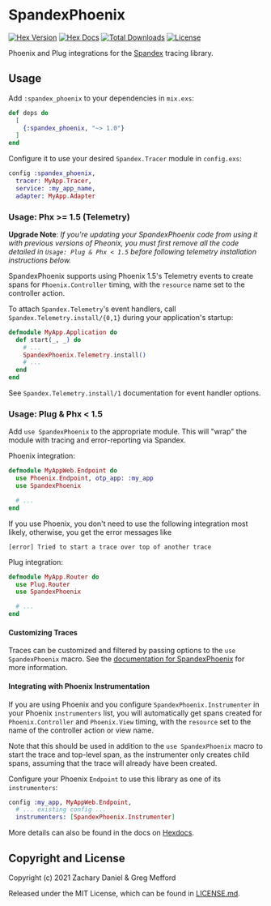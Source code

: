 # SpandexPhoenix

[![Hex Version](https://img.shields.io/hexpm/v/spandex_phoenix.svg)](https://hex.pm/packages/spandex_phoenix)
[![Hex Docs](https://img.shields.io/badge/hex-docs-lightgreen.svg)](https://hexdocs.pm/spandex_phoenix/)
[![Total Downloads](https://img.shields.io/hexpm/dt/spandex_phoenix.svg)](https://hex.pm/packages/spandex_phoenix)
[![License](https://img.shields.io/hexpm/l/spandex_phoenix.svg)](https://github.com/spandex-project/spandex_phoenix/blob/master/LICENSE)

Phoenix and Plug integrations for the [Spandex] tracing library.

[Spandex]: https://github.com/spandex-project/spandex

## Usage

Add `:spandex_phoenix` to your dependencies in `mix.exs`:

```elixir
def deps do
  [
    {:spandex_phoenix, "~> 1.0"}
  ]
end
```

Configure it to use your desired `Spandex.Tracer` module in `config.exs`:

```elixir
config :spandex_phoenix,
  tracer: MyApp.Tracer,
  service: :my_app_name,
  adapter: MyApp.Adapter
```

### Usage: Phx >= 1.5 (Telemetry)

**Upgrade Note**: *If you're updating your SpandexPhoenix code from using it with previous versions of Pheonix,
you must first remove all the code detailed in `Usage: Plug & Phx < 1.5` before following
telemetry installation instructions below.*


SpandexPhoenix supports using Phoenix 1.5's Telemetry events to create spans for
`Phoenix.Controller` timing, with the `resource` name set to the controller action.

To attach `Spandex.Telemetry`'s event handlers, call `Spandex.Telemetry.install/{0,1}`
during your application's startup:

```elixir
defmodule MyApp.Application do
  def start(_, _) do
    # ...
    SpandexPhoenix.Telemetry.install()
    # ...
  end
end
```

See `Spandex.Telemetry.install/1` documentation for event handler options.

### Usage: Plug & Phx < 1.5

Add `use SpandexPhoenix` to the appropriate module. This will "wrap" the
module with tracing and error-reporting via Spandex.

Phoenix integration:

```elixir
defmodule MyAppWeb.Endpoint do
  use Phoenix.Endpoint, otp_app: :my_app
  use SpandexPhoenix

  # ...
end
```

If you use Phoenix, you don't need to use the following integration most likely, otherwise, you get the error messages like

```
[error] Tried to start a trace over top of another trace
```

Plug integration:

```elixir
defmodule MyApp.Router do
  use Plug.Router
  use SpandexPhoenix

  # ...
end
```

#### Customizing Traces

Traces can be customized and filtered by passing options to the `use SpandexPhoenix` macro.
See the [documentation for SpandexPhoenix] for more information.

#### Integrating with Phoenix Instrumentation

If you are using Phoenix and you configure `SpandexPhoenix.Instrumenter` in
your Phoenix `instrumenters` list, you will automatically get spans created for
`Phoenix.Controller` and `Phoenix.View` timing, with the `resource` set to the
name of the controller action or view name.

Note that this should be used in addition to the `use SpandexPhoenix`
macro to start the trace and top-level span, as the instrumenter only creates
child spans, assuming that the trace will already have been created.

Configure your Phoenix `Endpoint` to use this library as one of its
`instrumenters`:

```elixir
config :my_app, MyAppWeb.Endpoint,
  # ... existing config ...
  instrumenters: [SpandexPhoenix.Instrumenter]
```

More details can also be found in the docs on [Hexdocs].

## Copyright and License

Copyright (c) 2021 Zachary Daniel & Greg Mefford

Released under the MIT License, which can be found in [LICENSE.md](./LICENSE.md).

[Hexdocs]: https://hexdocs.pm/spandex_phoenix
[documentation for SpandexPhoenix]: https://hexdocs.pm/spandex_phoenix/SpandexPhoenix.html
